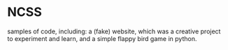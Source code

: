 # NCSS 
samples of code, including:
a (fake) website, which was a creative project to experiment and learn, 
and a simple flappy bird game in python.
